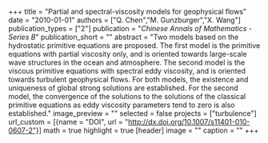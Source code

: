 +++
title = "Partial and spectral-viscosity models for geophysical flows"
date = "2010-01-01"
authors = ["Q. Chen","M. Gunzburger","X. Wang"]
publication_types = ["2"]
publication = "_Chinese Annals of Mathematics - Series B_"
publication_short = ""
abstract = "Two models based on the hydrostatic primitive equations are proposed. The first model is the primitive equations with partial viscosity only, and is oriented towards large-scale wave structures in the ocean and atmosphere. The second model is the viscous primitive equations with spectral eddy viscosity, and is oriented towards turbulent geophysical flows. For both models, the existence and uniqueness of global strong solutions are established. For the second model, the convergence of the solutions to the solutions of the classical primitive equations as eddy viscosity parameters tend to zero is also established."
image_preview = ""
selected = false
projects = ["turbulence"]
url_custom = [{name = "DOI", url = "http://dx.doi.org/10.1007/s11401-010-0607-2"}]
math = true
highlight = true
[header]
image = ""
caption = ""
+++

